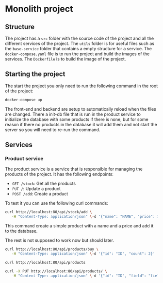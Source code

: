 # Monolith project

## Structure

The project has a `src` folder with the source code of the project and all the different services of the project. The `utils` folder is for useful files such as the `base-service` folder that contains a empty structure for a service. The `docker-compose.yaml` file is to run the project and build the images of the services. The `Dockerfile` is to build the image of the project.

## Starting the project

The start the project you only need to run the following command in the root of the project:

```bash
docker-compose up
```

The front-end and backend are setup to automatically reload when the files are changed.
There a init-db file that is run in the product service to initialize the database with some products if there is none, but for some reason if there no products in the database it will add them and not start the server so you will need to re-run the command.


## Services

### Product service

The product service is a service that is responsible for managing the products of the project. It has the following endpoints:

- `GET /stock`: Get all the products
- `PUT /`: Update a product
- `POST /add`: Create a product

To test it you can use the following curl commands:

```bash
curl http://localhost:80/api/stock/add \
   -H "Content-Type: application/json" \-d '{"name": "NAME", "price": 10}'
```
This command create a simple product with a name and a price and add it to the database.


The rest is not supposed to work now but should later.

```bash
curl http://localhost:80/api/products/buy \
   -H "Content-Type: application/json" \-d '{"id": "ID", "count": 2}'

curl http://localhost:80/api/products 

curl -X PUT http://localhost:80/api/products/ \
   -H "Content-Type: application/json" \-d '{"id": "ID", "field": "field_to_change", "updateValue": "new_value"}'
```
